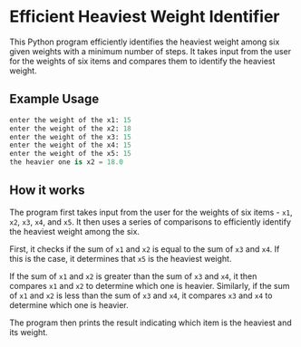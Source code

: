 # Efficient Heaviest Weight Identifier

This Python program efficiently identifies the heaviest weight among six given weights with a minimum number of steps. It takes input from the user for the weights of six items and compares them to identify the heaviest weight.

## Example Usage

```python
enter the weight of the x1: 15
enter the weight of the x2: 18
enter the weight of the x3: 15
enter the weight of the x4: 15
enter the weight of the x5: 15
the heavier one is x2 = 18.0
```

## How it works

The program first takes input from the user for the weights of six items - `x1`, `x2`, `x3`, `x4`, and `x5`. It then uses a series of comparisons to efficiently identify the heaviest weight among the six.

First, it checks if the sum of `x1` and `x2` is equal to the sum of `x3` and `x4`. If this is the case, it determines that `x5` is the heaviest weight.

If the sum of `x1` and `x2` is greater than the sum of `x3` and `x4`, it then compares `x1` and `x2` to determine which one is heavier. Similarly, if the sum of `x1` and `x2` is less than the sum of `x3` and `x4`, it compares `x3` and `x4` to determine which one is heavier.

The program then prints the result indicating which item is the heaviest and its weight.